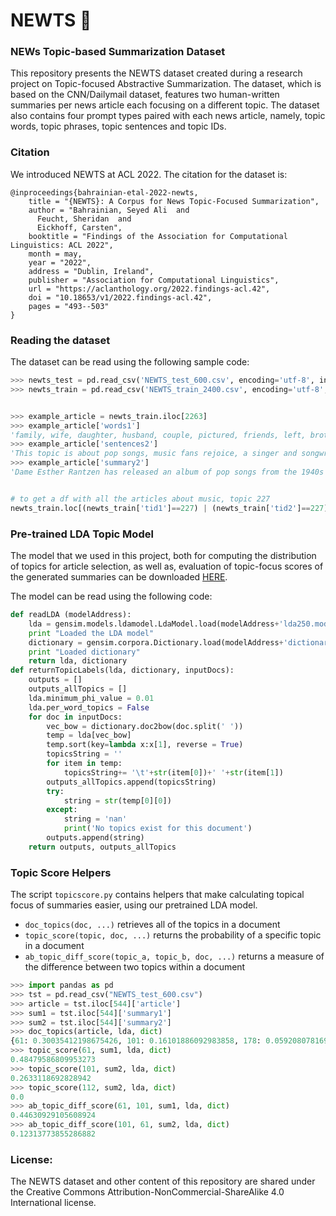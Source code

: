 # NEWTS 🦎
### NEWs Topic-based Summarization Dataset

This repository presents the NEWTS dataset created during a research project on Topic-focused Abstractive Summarization. The dataset, which is based on the CNN/Dailymail dataset, features two human-written summaries per news article each focusing on a different topic. The dataset also contains four prompt types paired with each news article, namely, topic words, topic phrases, topic sentences and topic IDs. 

### Citation
We introduced NEWTS at ACL 2022. The citation for the dataset is:

```
@inproceedings{bahrainian-etal-2022-newts,
    title = "{NEWTS}: A Corpus for News Topic-Focused Summarization",
    author = "Bahrainian, Seyed Ali  and
      Feucht, Sheridan  and
      Eickhoff, Carsten",
    booktitle = "Findings of the Association for Computational Linguistics: ACL 2022",
    month = may,
    year = "2022",
    address = "Dublin, Ireland",
    publisher = "Association for Computational Linguistics",
    url = "https://aclanthology.org/2022.findings-acl.42",
    doi = "10.18653/v1/2022.findings-acl.42",
    pages = "493--503"
}
```

### Reading the dataset
The dataset can be read using the following sample code:

```python
>>> newts_test = pd.read_csv('NEWTS_test_600.csv', encoding='utf-8', index_col=[0])
>>> newts_train = pd.read_csv('NEWTS_train_2400.csv', encoding='utf-8', index_col=[0])


>>> example_article = newts_train.iloc[2263]
>>> example_article['words1']
'family, wife, daughter, husband, couple, pictured, friends, left, brother, friend,'
>>> example_article['sentences2']
'This topic is about pop songs, music fans rejoice, a singer and songwriter, the first track on the new album, doing a sound check, and singing along with a prerecorded track.'
>>> example_article['summary2']
'Dame Esther Rantzen has released an album of pop songs from the 1940s to the 1970s. The album is called Silver Linings, Songs of a Lifetime, and is being sold by Amazon, HMV and iTunes. The first track on the new album is a sing along with a prerecorded track.'


# to get a df with all the articles about music, topic 227
newts_train.loc[(newts_train['tid1']==227) | (newts_train['tid2']==227)]
```

### Pre-trained LDA Topic Model
The model that we used in this project, both for computing the distribution of topics for article selection, as well as, evaluation of topic-focus scores  of the generated summaries can be downloaded [HERE](https://drive.google.com/file/d/1KJm_3bCpFSA2A7hbqPPyrkEBTCJWs6X-/view?usp=sharing). 

The model can be read using the following code:

```python
def readLDA (modelAddress):
    lda = gensim.models.ldamodel.LdaModel.load(modelAddress+'lda250.model', mmap = 'r')
    print "Loaded the LDA model"
    dictionary = gensim.corpora.Dictionary.load(modelAddress+'dictionary250.model', mmap = 'r')
    print "Loaded dictionary"
    return lda, dictionary
def returnTopicLabels(lda, dictionary, inputDocs):
    outputs = []
    outputs_allTopics = []
    lda.minimum_phi_value = 0.01
    lda.per_word_topics = False
    for doc in inputDocs:
        vec_bow = dictionary.doc2bow(doc.split(' '))
        temp = lda[vec_bow]
        temp.sort(key=lambda x:x[1], reverse = True)
        topicsString = ''
        for item in temp:
            topicsString+= '\t'+str(item[0])+' '+str(item[1])
        outputs_allTopics.append(topicsString)
        try:
            string = str(temp[0][0])
        except:
            string = 'nan'
            print('No topics exist for this document')
        outputs.append(string)
    return outputs, outputs_allTopics
```

### Topic Score Helpers
The script `topicscore.py` contains helpers that make calculating topical focus of summaries easier, using our pretrained LDA model.
- `doc_topics(doc, ...)` retrieves all of the topics in a document 
- `topic_score(topic, doc, ...)` returns the probability of a specific topic in a document
- `ab_topic_diff_score(topic_a, topic_b, doc, ...)` returns a measure of the difference between two topics within a document

```python
>>> import pandas as pd
>>> tst = pd.read_csv("NEWTS_test_600.csv")
>>> article = tst.iloc[544]['article']
>>> sum1 = tst.iloc[544]['summary1']
>>> sum2 = tst.iloc[544]['summary2']
>>> doc_topics(article, lda, dict)
{61: 0.30035412198675426, 101: 0.16101886092983858, 178: 0.059208078169137465, 243: 0.052341754932947966, 165: 0.04935078427257754, 68: 0.040860301695817905, 199: 0.03572639028721966, 80: 0.03391943209662231, 89: 0.03314630124061601, 78: 0.02538953593935106, 168: 0.023327834677880924, 233: 0.023244942075707924, 7: 0.022448601058724964, 142: 0.022379338418076773, 112: 0.01907594198194806, 136: 0.01593389564869909, 196: 0.013231417373290753, 96: 0.012689071430317729, 73: 0.01216818616271325, 239: 0.011652188283954154, 50: 0.01156249021143494, 87: 0.010487772505659507}
>>> topic_score(61, sum1, lda, dict)
0.48479586809953273
>>> topic_score(101, sum2, lda, dict)
0.2633118692828942
>>> topic_score(112, sum2, lda, dict)
0.0
>>> ab_topic_diff_score(61, 101, sum1, lda, dict)
0.44630929105608924
>>> ab_topic_diff_score(101, 61, sum2, lda, dict)
0.12313773855286882
```


### License:
The NEWTS dataset and other content of this repository are shared under the Creative Commons Attribution-NonCommercial-ShareAlike 4.0 International license. 
